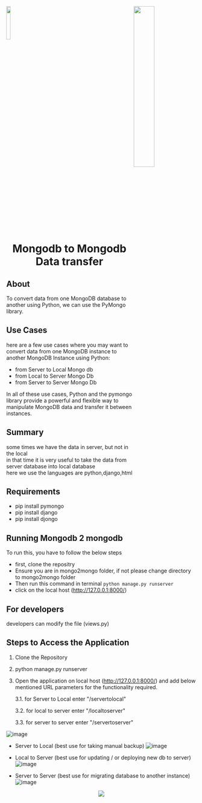 <img align="right" width="33%" src="https://vivifyassets.s3.ap-south-1.amazonaws.com/lifeeazy-logo1.png">

<img  width="15%" src = "https://user-images.githubusercontent.com/92718918/225281321-22416455-e553-4981-a355-b59d2750331c.jpg">

<h1 align="center">Mongodb to Mongodb <br> Data transfer</h1>
 
## About
To convert data from one MongoDB database to another using Python, we can use the PyMongo library.


## Use Cases

 here are a few use cases where you may want to convert data from one MongoDB instance to another MongoDB Instance using Python:
- from Server to Local Mongo db
- from Local to Server Mongo Db
- from Server to Server Mongo Db

In all of these use cases, Python and the pymongo library provide a powerful and flexible way to manipulate MongoDB data and transfer it between instances.


## Summary
 some times we have the data in server, but not in the local <br />in that 
 time it is very useful to take the data from <br /> server 
 database into local database <br /> here we use the languages are python,django,html


## Requirements 
- pip install pymongo
- pip install django
- pip install djongo


## Running Mongodb 2 mongodb
To run this, you have to follow the below steps
- first, clone the repositry
- Ensure you are in mongo2mongo folder, if not please change directory to mongo2mongo folder
- Then run this command in terminal `python manage.py runserver`
- click on the local host (http://127.0.0.1:8000/)

## For developers
developers can modify the file (views.py)

## Steps to Access the Application 

1. Clone the Repository 
2. python manage.py runserver  
3. Open the application on local host (http://127.0.0.1:8000/) and add below mentioned URL parameters for the functionality required.

   3.1. for Server to Local enter "/servertolocal" 
  
   3.2. for local to server enter "/localtoserver"
 
   3.3. for server to server enter "/servertoserver"

![image](https://user-images.githubusercontent.com/92718918/228515756-bbdcfaae-ce7d-4750-bf08-af331f28da88.png)

- Server to Local (best use for taking manual backup)
![image](https://user-images.githubusercontent.com/92718918/228516516-41be4ee9-b14d-4aac-a7ed-ed3844d988c9.png)

- Local to Server (best use for updating / or deploying new db to server)
![image](https://user-images.githubusercontent.com/92718918/228517006-b9f6b6ec-323b-4f8f-a756-608fd2850bbc.png)

- Server to Server (best use for migrating database to another instance)
![image](https://user-images.githubusercontent.com/92718918/228518422-3c521d5a-c1fd-46d8-8ffa-f4d914adf90a.png)



<p align="center">
<img src="https://vivifyassets.s3.ap-south-1.amazonaws.com/cropped-vivify_login.png" margin_left="100"/>
 </p>
